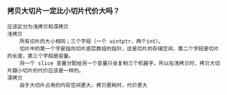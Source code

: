 ### 拷贝大切片一定比小切片代价大吗？
    应该区分为浅拷贝和深拷贝
    浅拷贝
        所有切片的大小相同；三个字段（一个 uintptr，两个int）。
	    切片中的第一个字是指向切片底层数组的指针，这是切片的存储空间，第二个字段是切片的长度，第三个字段是容量。
	    将一个 slice 变量分配给另一个变量只会复制三个机器字。所以在浅拷贝时，拷贝大切片跟小切片的代价应该是一样的。
    深拷贝
        由于大切片占用的内存空间更大，拷贝更耗时，代价更大


